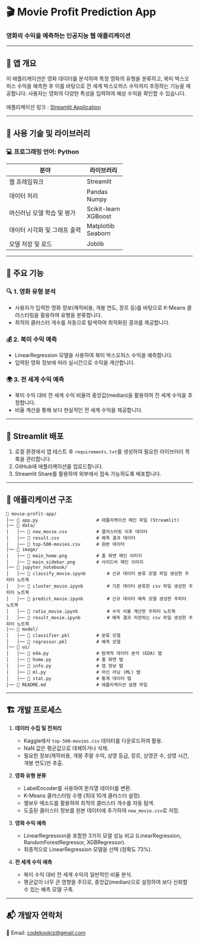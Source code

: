# 🎬 Movie Profit Prediction App

### 영화의 수익을 예측하는 인공지능 웹 애플리케이션

---

## 📌 앱 개요
이 애플리케이션은 영화 데이터를 분석하여 특정 영화의 유형을 분류하고, 북미 박스오피스 수익을 예측한 후 이를 바탕으로 전 세계 박스오피스 수익까지 추정하는 기능을 제공합니다. 사용자는 영화의 다양한 특성을 입력하여 예상 수익을 확인할 수 있습니다. <br><br>
애플리케이션 링크 : [Streamlit Application](https://movie-profit-app-codekookiz.streamlit.app/)

---

## 📀 사용 기술 및 라이브러리

### 💻 프로그래밍 언어: Python

|          분야          |         라이브러리         |
|-----------------------|-------------------------|
|      웹 프레임워크       |         Streamlit       |
|       데이터 처리        |     Pandas<br>Numpy     |
|  머신러닝 모델 학습 및 평가 | Scikit-learn<br>XGBoost |
| 데이터 시각화 및 그래프 출력 |  Matplotlib<br>Seaborn  |
|    모델 저장 및 로드      |         Joblib          |

---

## 🍿 주요 기능

### 🔍 1. 영화 유형 분석
- 사용자가 입력한 영화 정보(제작비용, 개봉 연도, 장르 등)를 바탕으로 K-Means 클러스터링을 활용하여 유형을 분류합니다.
- 최적의 클러스터 개수를 자동으로 탐색하여 최적화된 결과를 제공합니다.

### 💰 2. 북미 수익 예측
- LinearRegression 모델을 사용하여 북미 박스오피스 수익을 예측합니다.
- 입력된 영화 정보에 따라 실시간으로 수익을 계산합니다.

### 🌍 3. 전 세계 수익 예측
- 북미 수익 대비 전 세계 수익 비율의 중앙값(median)을 활용하여 전 세계 수익을 추정합니다.
- 비율 계산을 통해 보다 현실적인 전 세계 수익을 제공합니다.

---

## 🚀 Streamlit 배포

1. 로컬 환경에서 앱 테스트 후 `requirements.txt`를 생성하여 필요한 라이브러리 목록을 관리합니다.
2. GitHub에 애플리케이션를 업로드합니다.
3. Streamlit Share를 활용하여 외부에서 접속 가능하도록 배포합니다.

---

## 📂 애플리케이션 구조

```
📁 movie-profit-app/
│── 📄 app.py                      # 애플리케이션 메인 파일 (Streamlit)
|── 📂 data/
│   │── 📄 new_movie.csv           # 클러스터링 이후 데이터
│   │── 📄 result.csv              # 예측 결과 데이터
│   │── 📄 top-500-movies.csv      # 원본 데이터
|── 📂 image/
│   │── 📄 main_home.png           # 홈 화면 메인 이미지
│   │── 📄 main_sidebar.png        # 사이드바 메인 이미지
|── 📂 jupyter_notebook/
│   │── 📄 classify_movie.ipynb        # 신규 데이터 분류 모델 파일 생성한 주피터 노트북
│   │── 📄 cluster_movie.ipynb         # 기존 데이터 분류한 csv 파일 생성한 주피터 노트북
│   │── 📄 predict_movie.ipynb         # 신규 데이터 예측 모델 생성한 주피터 노트북
│   │── 📄 ratio_movie.ipynb           # 수익 비율 계산한 주피터 노트북
│   │── 📄 result_movie.ipynb          # 예측 결과 저장하는 csv 파일 생성한 주피터 노트북
│── 📂 model/
│   │── 📄 classifier.pkl          # 분류 모델
│   │── 📄 regressor.pkl           # 예측 모델
|── 📂 ui/
│   │── 📄 eda.py                  # 탐색적 데이터 분석 (EDA) 탭
│   │── 📄 home.py                 # 홈 화면 탭
│   │── 📄 info.py                 # 앱 정보 탭
│   │── 📄 ml.py                   # 머신 러닝 (ML) 탭
│   │── 📄 stat.py                 # 통계 데이터 탭
│── 📄 README.md                   # 애플리케이션 설명 파일
```

---

## 🏗 개발 프로세스

1. **데이터 수집 및 전처리**
   - Kaggle에서 `top-500-movies.csv` 데이터를 다운로드하여 활용.
   - NaN 값은 평균값으로 대체하거나 삭제.
   - 필요한 정보(제작비용, 개봉 주말 수익, 상영 등급, 장르, 상영관 수, 상영 시간, 개봉 연도)만 추출.

2. **영화 유형 분류**
   - LabelEncoder를 사용하여 문자열 데이터를 변환.
   - K-Means 클러스터링 수행 (최대 10개 클러스터 설정).
   - 엘보우 메소드를 활용하여 최적의 클러스터 개수를 자동 탐색.
   - 도출된 클러스터 정보를 원본 데이터에 추가하여 `new_movie.csv`로 저장.

3. **영화 수익 예측**
   - LinearRegression을 포함한 3가지 모델 성능 비교 (LinearRegression, RandomForestRegressor, XGBRegressor).
   - 최종적으로 LinearRegression 모델을 선택 (정확도 73%).

4. **전 세계 수익 예측**
   - 북미 수익 대비 전 세계 수익의 일반적인 비율 분석.
   - 평균값이 너무 큰 영향을 주므로, 중앙값(median)으로 설정하여 보다 신뢰할 수 있는 예측 모델 구축.

---

## 📬 개발자 연락처
📧 Email: codekookiz@gmail.com
